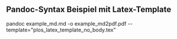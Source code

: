 Pandoc-Syntax Beispiel mit Latex-Template
------

pandoc example_md.md -o example_md2pdf.pdf --template="plos_latex_template_no_body.tex"
